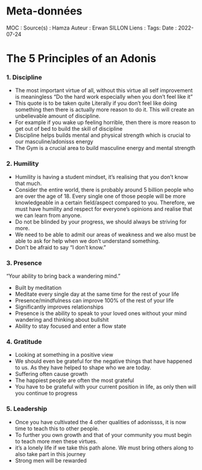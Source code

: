 # Meta-données

MOC : 
Source(s) : Hamza
Auteur : Erwan SILLON
Liens : 
Tags:
Date : 2022-07-24

# The 5 Principles of an Adonis

### 1. Discipline 
- The most important virtue of all, without this virtue all self improvement is meaningless “Do the hard work especially when you don’t feel like it” 
- This quote is to be taken quite Literally if you don’t feel like doing something then there is actually more reason to do it. This will create an unbelievable amount of discipline. 
- For example if you wake up feeling horrible, then there is more reason to get out of bed to build the skill of discipline 
- Discipline helps builds mental and physical strength which is crucial to our masculine/adonisss energy 
- The Gym is a crucial area to build masculine energy and mental strength 

### 2. Humility 
- Humility is having a student mindset, it’s realising that you don’t know that much. 
- Consider the entire world, there is probably around 5 billion people who are over the age of 18. Every single one of those people will be more knowledgeable in a certain field/aspect compared to you. Therefore, we must have humility and respect for everyone’s opinions and realise that we can learn from anyone. 
- Do not be blinded by your progress, we should always be striving for more. 
- We need to be able to admit our areas of weakness and we also must be able to ask for help when we don’t understand something. 
- Don’t be afraid to say “I don’t know.” 

### 3. Presence 
“Your ability to bring back a wandering mind.” 
- Built by meditation 
- Meditate every single day at the same time for the rest of your life 
- Presence/mindfulness can improve 100% of the rest of your life 
- Significantly improves relationships 
- Presence is the ability to speak to your loved ones without your mind wandering and thinking about bullshit 
- Ability to stay focused and enter a flow state 

### 4. Gratitude 
- Looking at something in a positive view 
- We should even be grateful for the negative things that have happened to us. As they have helped to shape who we are today. 
- Suffering often cause growth 
- The happiest people are often the most grateful 
- You have to be grateful with your current position in life, as only then will you continue to progress 

### 5. Leadership
- Once you have cultivated the 4 other qualities of adonissss, it is now time to teach this to other people. 
- To further you own growth and that of your community you must begin to teach more men these virtues. 
- it’s a lonely life if we take this path alone. We must bring others along to also take part in this journey 
- Strong men will be rewarded